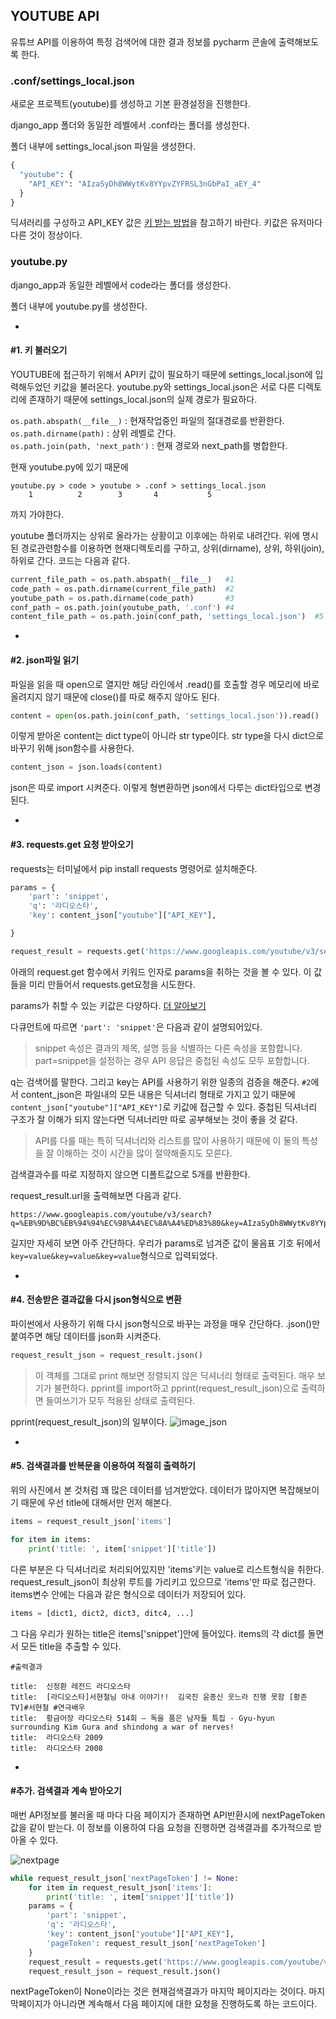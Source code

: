 ## YOUTUBE API
유튜브 API를 이용하여 특정 검색어에 대한 결과 정보를 pycharm 콘솔에 출력해보도록 한다. 

### .conf/settings_local.json

새로운 프로젝트(youtube)를 생성하고 기본 환경설정을 진행한다.  

django_app 폴더와 동일한 레벨에서 .conf라는 폴더를 생성한다.  

폴더 내부에 settings_local.json 파일을 생성한다. 

```python
{
  "youtube": {
    "API_KEY": "AIzaSyDh8WWytKv8YYpvZYFRSL3nGbPaI_aEY_4"
  }
}
```
딕셔러리를 구성하고 API_KEY 값은 [키 받는 방법](https://github.com/LeeHanYeong/Fastcampus-WPS-4th/blob/master/Django/07.%20YouTube.md)을 참고하기 바란다. 키값은 유저마다 다른 것이 정상이다. 

### youtube.py

django_app과 동일한 레벨에서 code라는 폴더를 생성한다.  

폴더 내부에 youtube.py를 생성한다. 

-

#### #1. 키 불러오기
YOUTUBE에 접근하기 위해서 API키 값이 필요하기 때문에 settings_local.json에 입력해두었던 키값을 불러온다. youtube.py와 settings_local.json은 서로 다른 디렉토리에 존재하기 때문에 settings_local.json의 실제 경로가 필요하다. 

`os.path.abspath(__file__)` : 현재작업중인 파일의 절대경로를 반환한다. 
`os.path.dirname(path)` : 상위 레벨로 간다.  
`os.path.join(path, 'next_path')` : 현재 경로와 next_path를 병합한다.  

현재 youtube.py에 있기 때문에   
```
youtube.py > code > youtube > .conf > settings_local.json
	1		   2	    3	    4			5
```
까지 가야한다. 

youtube 폴더까지는 상위로 올라가는 상황이고 이후에는 하위로 내려간다. 위에 명시된 경로관련함수를 이용하면 현재디렉토리를 구하고, 상위(dirname), 상위, 하위(join), 하위로 간다. 코드는 다음과 같다. 

```python
current_file_path = os.path.abspath(__file__)	#1
code_path = os.path.dirname(current_file_path)	#2
youtube_path = os.path.dirname(code_path)		#3
conf_path = os.path.join(youtube_path, '.conf')	#4
content_file_path = os.path.join(conf_path, 'settings_local.json')	#5
```

-

#### #2. json파일 읽기

파일을 읽을 때 open으로 열지만 해당 라인에서 .read()를 호출할 경우 메모리에 바로 올려지지 않기 때문에 close()를 따로 해주지 않아도 된다. 
```python
content = open(os.path.join(conf_path, 'settings_local.json')).read()
```
이렇게 받아온 content는 dict type이 아니라 str type이다. str type을 다시 dict으로 바꾸기 위해 json함수를 사용한다. 

```python
content_json = json.loads(content)
```
json은 따로 import 시켜준다. 이렇게 형변환하면 json에서 다루는 dict타입으로 변경된다. 

-

#### #3. requests.get 요청 받아오기

requests는 터미널에서 pip install requests 명령어로 설치해준다. 

```python
params = {
    'part': 'snippet',
    'q': '라디오스타',
    'key': content_json["youtube"]["API_KEY"],

}

request_result = requests.get('https://www.googleapis.com/youtube/v3/search?', params=params)
```
아래의 request.get 함수에서 키워드 인자로 params을 취하는 것을 볼 수 있다. 이 값들을 미리 만들어서 requests.get요청을 시도한다. 

params가 취할 수 있는 키값은 다양하다. [더 알아보기](https://developers.google.com/youtube/v3/docs/search/list)

다큐먼트에 따르면 `'part': 'snippet'`은 다음과 같이 설명되어있다. 
>snippet 속성은 결과의 제목, 설명 등을 식별하는 다른 속성을 포함합니다. part=snippet을 설정하는 경우 API 응답은 중첩된 속성도 모두 포함합니다.

q는 검색어를 말한다. 그리고 key는 API를 사용하기 위한 일종의 검증을 해준다. `#2`에서 content_json은 파일내의 모든 내용은 딕셔너리 형태로 가지고 있기 때문에 `content_json["youtube"]["API_KEY"]`로 키값에 접근할 수 있다. 중첩된 딕셔너리 구조가 잘 이해가 되지 않는다면 딕셔너리만 따로 공부해보는 것이 좋을 것 같다. 

>API를 다룰 때는 특히 딕셔너리와 리스트를 많이 사용하기 때문에 이 둘의 특성을 잘 이해하는 것이 시간을 많이 절약해줄지도 모른다. 

검색결과수를 따로 지정하지 않으면 디폴트값으로 5개를 반환한다. 

request_result.url을 출력해보면 다음과 같다.  
```
https://www.googleapis.com/youtube/v3/search?q=%EB%9D%BC%EB%94%94%EC%98%A4%EC%8A%A4%ED%83%80&key=AIzaSyDh8WWytKv8YYpvZYFRSL3nGbPaI_aEY_4&part=snippet
```
길지만 자세히 보면 아주 간단하다. 우리가 params로 넘겨준 값이 물음표 기호 뒤에서 `key=value&key=value&key=value`형식으로 입력되었다. 

-

#### #4. 전송받은 결과값을 다시 json형식으로 변환
파이썬에서 사용하기 위해 다시 json형식으로 바꾸는 과정을 매우 간단하다. .json()만 붙여주면 해당 데이터를 json화 시켜준다. 

```python
request_result_json = request_result.json()
```

> 이 객체를 그대로 print 해보면 정렬되지 않은 딕셔너리 형태로 출력된다. 매우 보기가 불편하다. pprint를 import하고 pprint(request_result_json)으로 출력하면 들여쓰기가 모두 적용된 상태로 출력된다.

pprint(request_result_json)의 일부이다. 
![image_json](https://s3.postimg.org/mryek8ihf/0222_2.png)

-

#### #5. 검색결과를 반복문을 이용하여 적절히 출력하기

위의 사진에서 본 것처럼 꽤 많은 데이터를 넘겨받았다. 데이터가 많아지면 복잡해보이기 때문에 우선 title에 대해서만 먼저 해본다.

```python
items = request_result_json['items']

for item in items:
	print('title: ', item['snippet']['title'])
```
다른 부분은 다 딕셔너리로 처리되어있지만 'items'키는 value로 리스트형식을 취한다. request_result_json이 최상위 루트를 가리키고 있으므로 'items'만 따로 접근한다. items변수 안에는 다음과 같은 형식으로 데이터가 저장되어 있다. 
```python
items = [dict1, dict2, dict3, ditc4, ...]
```

그 다음 우리가 원하는 title은 items['snippet']안에 들어있다. items의 각 dict를 돌면서 모든 title을 추출할 수 있다. 

```
#출력결과

title:  신정환 레전드 라디오스타
title:  [라디오스타]서현철님 아내 이야기!!  김국진 윤종신 웃느라 진행 못함 [황존 TV]#서현철 #연극배우
title:  황금어장 라디오스타 514회 – 독을 품은 남자들 특집 - Gyu-hyun surrounding Kim Gura and shindong a war of nerves!
title:  라디오스타 2009
title:  라디오스타 2008
```

-

#### #추가. 검색결과 계속 받아오기
매번 API정보를 불러올 때 마다 다음 페이지가 존재하면 API반환시에 nextPageToken값을 같이 받는다. 이 정보를 이용하여 다음 요청을 진행하면 검색결과를 추가적으로 받아올 수 있다. 

![nextpage](https://s22.postimg.org/ti26j2wtd/0222_3.png)

```python
while request_result_json['nextPageToken'] != None:
    for item in request_result_json['items']:
        print('title: ', item['snippet']['title'])
    params = {
        'part': 'snippet',
        'q': '라디오스타',
        'key': content_json["youtube"]["API_KEY"],
        'pageToken': request_result_json['nextPageToken']
    }
    request_result = requests.get('https://www.googleapis.com/youtube/v3/search?', params=params)
    request_result_json = request_result.json()
```
nextPageToken이 None이라는 것은 현재검색결과가 마지막 페이지라는 것이다. 마지막페이지가 아니라면 계속해서 다음 페이지에 대한 요청을 진행하도록 하는 코드이다. 


